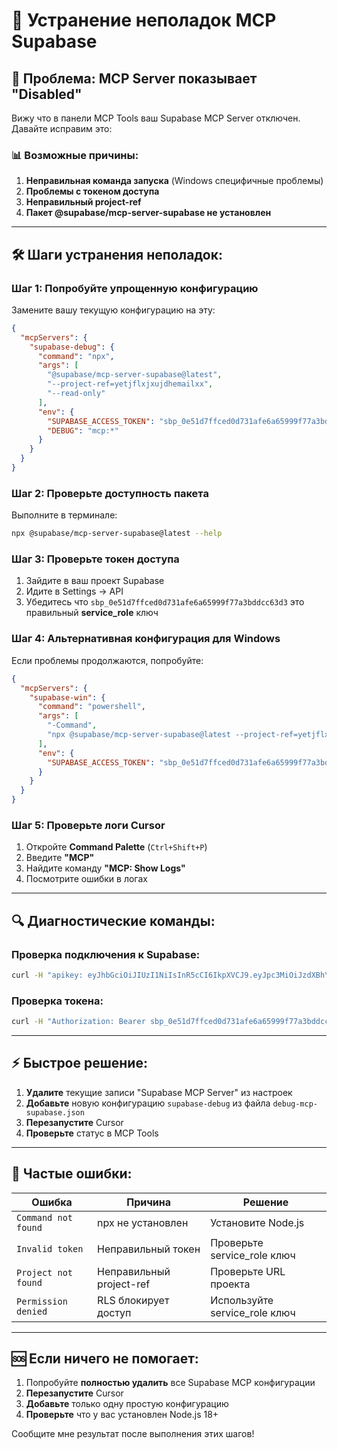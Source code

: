# 🔧 Устранение неполадок MCP Supabase

## 🚨 **Проблема: MCP Server показывает "Disabled"**

Вижу что в панели MCP Tools ваш Supabase MCP Server отключен. Давайте исправим это:

### 📊 **Возможные причины:**

1. **Неправильная команда запуска** (Windows специфичные проблемы)
2. **Проблемы с токеном доступа**
3. **Неправильный project-ref**
4. **Пакет @supabase/mcp-server-supabase не установлен**

---

## 🛠️ **Шаги устранения неполадок:**

### **Шаг 1: Попробуйте упрощенную конфигурацию**

Замените вашу текущую конфигурацию на эту:

```json
{
  "mcpServers": {
    "supabase-debug": {
      "command": "npx",
      "args": [
        "@supabase/mcp-server-supabase@latest",
        "--project-ref=yetjflxjxujdhemailxx",
        "--read-only"
      ],
      "env": {
        "SUPABASE_ACCESS_TOKEN": "sbp_0e51d7ffced0d731afe6a65999f77a3bddcc63d3",
        "DEBUG": "mcp:*"
      }
    }
  }
}
```

### **Шаг 2: Проверьте доступность пакета**

Выполните в терминале:
```bash
npx @supabase/mcp-server-supabase@latest --help
```

### **Шаг 3: Проверьте токен доступа**

1. Зайдите в ваш проект Supabase
2. Идите в Settings → API  
3. Убедитесь что `sbp_0e51d7ffced0d731afe6a65999f77a3bddcc63d3` это правильный **service_role** ключ

### **Шаг 4: Альтернативная конфигурация для Windows**

Если проблемы продолжаются, попробуйте:

```json
{
  "mcpServers": {
    "supabase-win": {
      "command": "powershell",
      "args": [
        "-Command",
        "npx @supabase/mcp-server-supabase@latest --project-ref=yetjflxjxujdhemailxx --read-only"
      ],
      "env": {
        "SUPABASE_ACCESS_TOKEN": "sbp_0e51d7ffced0d731afe6a65999f77a3bddcc63d3"
      }
    }
  }
}
```

### **Шаг 5: Проверьте логи Cursor**

1. Откройте **Command Palette** (`Ctrl+Shift+P`)
2. Введите **"MCP"** 
3. Найдите команду **"MCP: Show Logs"**
4. Посмотрите ошибки в логах

---

## 🔍 **Диагностические команды:**

### Проверка подключения к Supabase:
```bash
curl -H "apikey: eyJhbGciOiJIUzI1NiIsInR5cCI6IkpXVCJ9.eyJpc3MiOiJzdXBhYmFzZSIsInJlZiI6InlldGpmbHhqeHVqZGhlbWFpbHh4Iiwicm9sZSI6ImFub24iLCJpYXQiOjE3NTMzMjgyODAsImV4cCI6MjA2ODkwNDI4MH0.9NPUrz0RvqPyzcVsEMBp3f213kFZIbJfvmwE_0CtCPo" https://yetjflxjxujdhemailxx.supabase.co/rest/v1/
```

### Проверка токена:
```bash
curl -H "Authorization: Bearer sbp_0e51d7ffced0d731afe6a65999f77a3bddcc63d3" https://api.supabase.com/v1/projects
```

---

## ⚡ **Быстрое решение:**

1. **Удалите** текущие записи "Supabase MCP Server" из настроек
2. **Добавьте** новую конфигурацию `supabase-debug` из файла `debug-mcp-supabase.json`
3. **Перезапустите** Cursor
4. **Проверьте** статус в MCP Tools

---

## 📝 **Частые ошибки:**

| Ошибка | Причина | Решение |
|--------|---------|---------|
| `Command not found` | npx не установлен | Установите Node.js |
| `Invalid token` | Неправильный токен | Проверьте service_role ключ |
| `Project not found` | Неправильный project-ref | Проверьте URL проекта |
| `Permission denied` | RLS блокирует доступ | Используйте service_role ключ |

---

## 🆘 **Если ничего не помогает:**

1. Попробуйте **полностью удалить** все Supabase MCP конфигурации
2. **Перезапустите** Cursor
3. **Добавьте** только одну простую конфигурацию
4. **Проверьте** что у вас установлен Node.js 18+

Сообщите мне результат после выполнения этих шагов! 